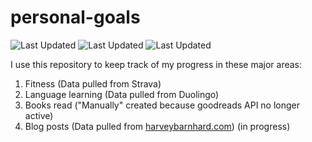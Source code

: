 # personal-goals
![Last Updated](https://img.shields.io/date/1626056363?color=FC4C02&label=Fitness%20Updated&logo=strava)
![Last Updated](https://img.shields.io/date/1626056363?color=7ac70c&label=Language%20Updated&logo=duolingo)
![Last Updated](https://img.shields.io/date/1626056363?color=e9e5cd&label=Books%20Updated&logo=goodreads)

I use this repository to keep track of my progress in these major areas:

1. Fitness (Data pulled from Strava)
2. Language learning (Data pulled from Duolingo)
3. Books read ("Manually" created because goodreads API no longer active)
4. Blog posts (Data pulled from [harveybarnhard.com](https://harveybarnhard.com)) (in progress)
